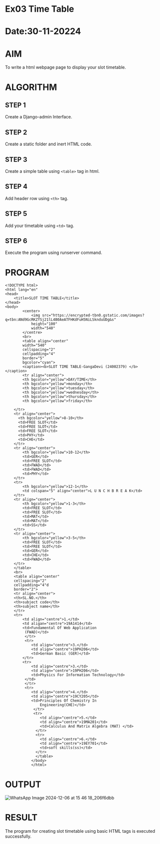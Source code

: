 # Ex03 Time Table
# Date:30-11-20224
# AIM
To write a html webpage page to display your slot timetable.

# ALGORITHM
## STEP 1
Create a Django-admin Interface.

## STEP 2
Create a static folder and inert HTML code.

## STEP 3
Create a simple table using `<table>` tag in html.

## STEP 4
Add header row using `<th>` tag.

## STEP 5
Add your timetable using `<td>` tag.

## STEP 6
Execute the program using runserver command.

# PROGRAM
```
<!DOCTYPE html>
<html lang="en"
<head>
    <title>SLOT TIME TABLE</title>
</head>
<body>
        <center>
            <img src="https://encrypted-tbn0.gstatic.com/images?q=tbn:ANd9GcRKZfSj21lL4B0AeATFHKdFuH5NiLSknduUDg&s"
            height="100"
            width="540"
        </centre>
        <br>
        <table align="center"
        width="540"
        cellspacing="2"
        cellpadding="4"
        border="5"
        bgcolor="cyan">
        <caption><b>SLOT TIME TABLE-GangaDevi (24002379) </b></caption>
        <tr align="center">
        <th bgcolor="yellow">DAY/TIME</th>
        <th bgcolor="yellow">monday</th>
        <th bgcolor="yellow">tuesday</th>
        <th bgcolor="yellow">wednesday</th>
        <th bgcolor="yellow">thursday</th>
        <th bgcolor="yellow">friday</th>
        
    </tr>
    <tr align="center">
      <th bgcolor="yellow">8-10</th>  
      <td>FREE SLOT</td>
      <td>FREE SLOT</td>
      <td>FREE SLOT</td>
      <td>PHY</td>
      <td>CHE</td>
    </tr>
    <tr align="center">
        <th bgcolor="yellow">10-12</th>
        <td>GER</td>
        <td>FREE SLOT</td>
        <td>FWAD</td>
        <td>FWAD</td>
        <td>PHY</td>
    </tr>
    <tr>
        <th bgcolor="yellow">12-1</th>
        <td colspan="5" align="center">L U N C H B R E A K</td>
    </tr>
    <tr align="center">
        <th bgcolor="yellow">1-3</th>
        <td>FREE SLOT</td>
        <td>FREE SLOT</td>
        <td>MAT</td>
        <td>MAT</td>
        <td>SS</td>
    </tr> 
    <tr align="center">
        <th bgcolor="yellow">3-5</th>
        <td>FREE SLOT</td>
        <td>FREE SLOT</td>
        <td>GER</td>
        <td>CHE</td>
        <td>FWAD</td>
    </tr>
    </table>
    <br>
    <table align="center"
    cellspacing="2"
    cellpadding="4"d
    border="2">
    <tr align="center">
    <th>SL.NO.</th>
    <th>subject code</th>
    <th>subject name</th>
    </tr>
    <tr>
        <td align="centre">1.</td>
        <td aligan="centre">19A1414</td>
        <td>Fundamental Of Web Application
         (FWAD)</td>
         </tr>
         <tr>
            <td align="centre">3.</td>
            <td align="centre">19PH206</td>
            <td>German Basic (GER)</td>
        </tr>
        <tr>
            <td align="centre">3.</td>
            <td align="centre">19PH206</td>
            <td>Physics For Information Technology</td>
         </td>
         </tr>
         <tr>
            <td align="centre">4.</td>
            <td align="centre">19CY205</td>
            <td>Principles Of Chemistry In
                Engineering(CHE)</td>
             </tr>
             <tr>
                <td align="centre">5.</td>
                <td align="centre">19MA201</td>
                <td>Calculus And Matrix Algebra (MAT) </td>
              </tr>
              <tr>
                <td align="centre">6.</td>
                <td align="centre">19EY701</td>
                <td>soft skills(ss)</td>
              </tr>
              </table>
            </body>
            </html>
```
# OUTPUT


![WhatsApp Image 2024-12-06 at 15 46 18_206f6dbb](https://github.com/user-attachments/assets/53b97398-cde5-429f-b109-6355b9a83929)


# RESULT
The program for creating slot timetable using basic HTML tags is executed successfully.
